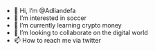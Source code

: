 - 👋 Hi, I’m @Adliandefa
- 👀 I’m interested in soccer
- 🌱 I’m currently learning crypto money
- 💞️ I’m looking to collaborate on the digital world
- 📫 How to reach me via twitter

<!---
Adliandefa/Adliandefa is a ✨ special ✨ repository because its `README.md` (this file) appears on your GitHub profile.
You can click the Preview link to take a look at your changes.
--->
